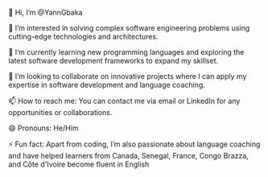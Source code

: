 👋 Hi, I’m @YannGbaka

👀 I’m interested in solving complex software engineering problems using cutting-edge technologies and architectures.

🌱 I’m currently learning new programming languages and exploring the latest software development frameworks to expand my skillset.

💞️ I’m looking to collaborate on innovative projects where I can apply my expertise in software development and language coaching.

📫 How to reach me: You can contact me via email or LinkedIn for any opportunities or collaborations.

😄 Pronouns: He/Him

⚡ Fun fact: Apart from coding, I’m also passionate about language coaching and have helped learners from Canada, Senegal, France, Congo Brazza, and Côte d'Ivoire become fluent in English
